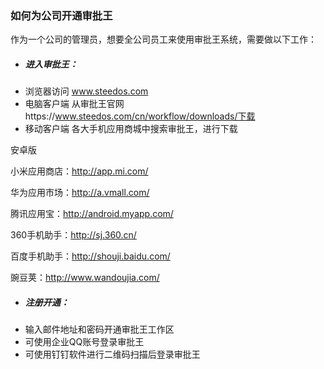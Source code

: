 ### 如何为公司开通审批王

作为一个公司的管理员，想要全公司员工来使用审批王系统，需要做以下工作：

- ##### 进入审批王：
 - 浏览器访问 www.steedos.com
 - 电脑客户端 从审批王官网https://www.steedos.com/cn/workflow/downloads/下载
 - 移动客户端 各大手机应用商城中搜索审批王，进行下载

安卓版

小米应用商店：http://app.mi.com/

华为应用市场：http://a.vmall.com/

腾讯应用宝：http://android.myapp.com/

360手机助手：http://sj.360.cn/

百度手机助手：http://shouji.baidu.com/

豌豆荚：http://www.wandoujia.com/




 
- ##### 注册开通：
 - 输入邮件地址和密码开通审批王工作区
 - 可使用企业QQ账号登录审批王
 - 可使用钉钉软件进行二维码扫描后登录审批王

